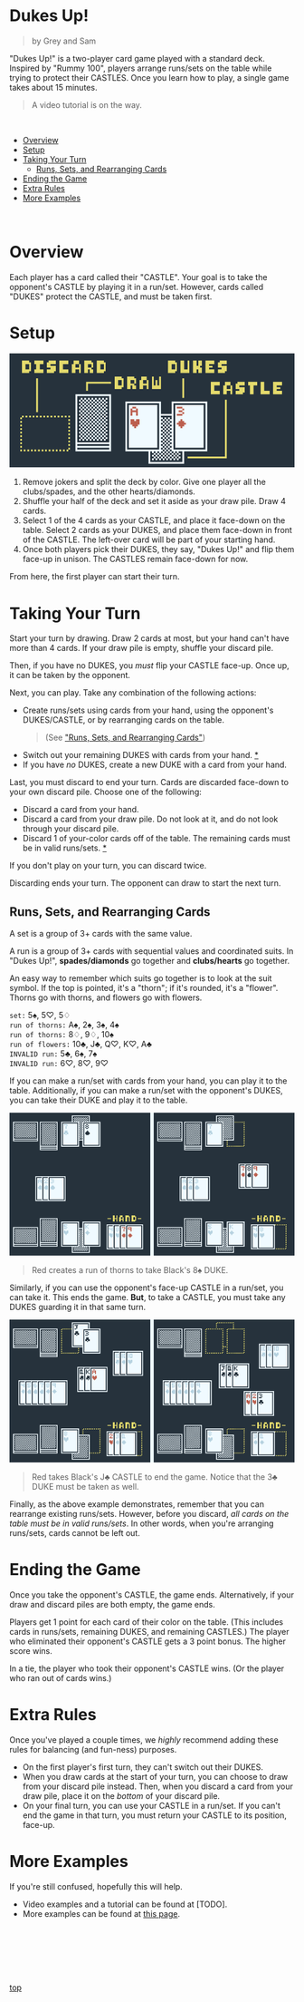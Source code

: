 Dukes Up!
==================================================

> by Grey and Sam

"Dukes Up!" is a two-player card game
played with a standard deck.
Inspired by "Rummy 100",
players arrange runs/sets on the table
while trying to protect their CASTLES.
Once you learn how to play,
a single game takes about 15 minutes.

> A video tutorial is on the way.

<br>

<!-- INDEX -->
* [Overview](#overview)
* [Setup](#setup)
* [Taking Your Turn](#taking-your-turn)
  * [Runs, Sets, and Rearranging Cards](#runs-sets-and-rearranging-cards)
* [Ending the Game](#ending-the-game)
* [Extra Rules](#extra-rules)
* [More Examples](#more-examples)

<br>


Overview
==================================================

Each player has a card called their "CASTLE".
Your goal is to take the opponent's CASTLE
by playing it in a run/set.
However, cards called "DUKES" protect the CASTLE,
and must be taken first.


Setup
==================================================

![example of how to lay out your cards](assets/diagram_short.png)

1. Remove jokers and split the deck by color.
  Give one player all the clubs/spades,
  and the other hearts/diamonds.
1. Shuffle your half of the deck
  and set it aside as your draw pile.
  Draw 4 cards.
1. Select 1 of the 4 cards as your CASTLE,
  and place it face-down on the table.
  Select 2 cards as your DUKES,
  and place them face-down in front of the CASTLE.
  The left-over card will be part of your starting hand.
1. Once both players pick their DUKES,
  they say, "Dukes Up!" and flip them face-up in unison.
  The CASTLES remain face-down for now.

From here, the first player can start their turn.


Taking Your Turn
==================================================

Start your turn by drawing.
Draw 2 cards at most,
but your hand can't have more than 4 cards.
If your draw pile is empty,
shuffle your discard pile.

Then, if you have no DUKES,
you *must* flip your CASTLE face-up.
Once up, it can be taken by the opponent.

Next, you can play.
Take any combination of the following actions:

* Create runs/sets using cards from your hand,
  using the opponent's DUKES/CASTLE,
  or by rearranging cards on the table.
  > (See ["Runs, Sets, and Rearranging Cards"](#runs-sets-and-rearranging-cards))
* Switch out your remaining DUKES with cards from your hand.
  [\*](examples.html#defending)
* If you have *no* DUKES,
  create a new DUKE with a card from your hand.

Last, you must discard to end your turn.
Cards are discarded face-down
to your own discard pile.
Choose one of the following:

* Discard a card from your hand.
* Discard a card from your draw pile.
  Do not look at it,
  and do not look through your discard pile.
* Discard 1 of your-color cards off of the table.
  The remaining cards must be in valid runs/sets.
  [\*](examples.html#discarding-off-the-table)

If you don't play on your turn,
you can discard twice.

Discarding ends your turn.
The opponent can draw to start the next turn.


Runs, Sets, and Rearranging Cards
--------------------------------------------------

A set is a group of 3+ cards
with the same value.

A run is a group of 3+ cards
with sequential values
and coordinated suits.
In "Dukes Up!",
**spades/diamonds** go together
and **clubs/hearts** go together.

An easy way to remember which suits go together
is to look at the suit symbol.
If the top is pointed, it's a "thorn";
if it's rounded, it's a "flower".
Thorns go with thorns, and flowers go with flowers.

`set:` 5&#9824;, 5&#9825;, 5&#9826; \
`run of thorns:` A&#9824;, 2&#9824;, 3&#9824;, 4&#9824; \
`run of thorns:` 8&#9826;, 9&#9826;, 10&#9824; \
`run of flowers:` 10&#9827;, J&#9827;, Q&#9825;, K&#9825;, A&#9827; \
`INVALID run:` 5&#9827;, 6&#9824;, 7&#9824; \
`INVALID run:` 6&#9825;, 8&#9825;, 9&#9825;

If you can make a run/set with cards from your hand,
you can play it to the table.
Additionally, if you can make a run/set with the opponent's DUKES,
you can take their DUKE and play it to the table.

![taking a DUKE](assets/takeDuke.png)

> Red creates a run of thorns to take Black's 8&#9824; DUKE.


Similarly, if you can use the opponent's
face-up CASTLE in a run/set,
you can take it.
This ends the game.
**But**, to take a CASTLE,
you must take any DUKES guarding it
in that same turn.

![taking a CASTLE](assets/takeFief.png)

> Red takes Black's J&#9827; CASTLE to end the game.
  Notice that the 3&#9827; DUKE must be taken as well.

Finally, as the above example demonstrates,
remember that you can rearrange existing runs/sets.
However, before you discard,
*all cards on the table
must be in valid runs/sets*.
In other words, when you're arranging runs/sets,
cards cannot be left out.


Ending the Game
==================================================

Once you take the opponent's CASTLE,
the game ends.
Alternatively, if your draw and discard piles are both empty,
the game ends.

Players get 1 point for each card of their color on the table.
(This includes cards in runs/sets,
remaining DUKES, and remaining CASTLES.)
The player who eliminated their opponent's CASTLE
gets a 3 point bonus.
The higher score wins.

In a tie, the player who took their opponent's CASTLE wins.
(Or the player who ran out of cards wins.)


Extra Rules
==================================================

Once you've played a couple times,
we *highly* recommend adding these rules
for balancing (and fun-ness) purposes.

* On the first player's first turn,
  they can't switch out their DUKES.
* When you draw cards at the start of your turn,
  you can choose to draw from your discard pile instead.
  Then, when you discard a card from your draw pile,
  place it on the *bottom* of your discard pile.
* On your final turn,
  you can use your CASTLE in a run/set.
  If you can't end the game in that turn,
  you must return your CASTLE to its position, face-up.


More Examples
==================================================

If you're still confused,
hopefully this will help.

* Video examples and a tutorial
  can be found at [TODO].
* More examples can be found
  at [this page](examples.html).

<br>
<br>
<br>
<br>
<br>

[top](#dukes-up)
